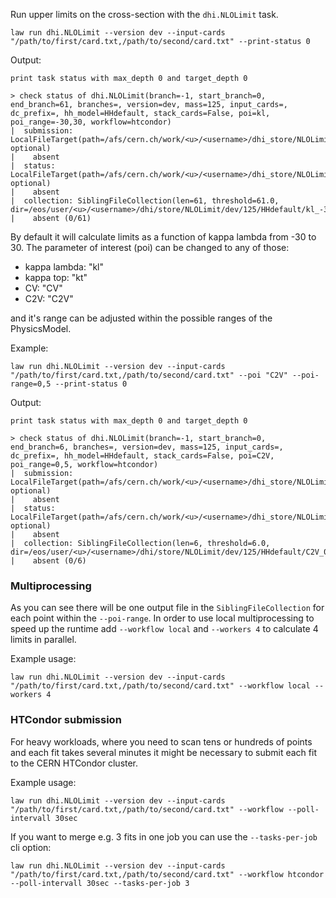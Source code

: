 Run upper limits on the cross-section with the `dhi.NLOLimit` task.

```shell
law run dhi.NLOLimit --version dev --input-cards "/path/to/first/card.txt,/path/to/second/card.txt" --print-status 0
```
Output:
```shell
print task status with max_depth 0 and target_depth 0

> check status of dhi.NLOLimit(branch=-1, start_branch=0, end_branch=61, branches=, version=dev, mass=125, input_cards=, dc_prefix=, hh_model=HHdefault, stack_cards=False, poi=kl, poi_range=-30,30, workflow=htcondor)
|  submission: LocalFileTarget(path=/afs/cern.ch/work/<u>/<username>/dhi_store/NLOLimit/dev/125/HHdefault/kl_-30_30/htcondor_submission_0To61.json, optional)
|    absent
|  status: LocalFileTarget(path=/afs/cern.ch/work/<u>/<username>/dhi_store/NLOLimit/dev/125/HHdefault/kl_-30_30/htcondor_status_0To61.json, optional)
|    absent
|  collection: SiblingFileCollection(len=61, threshold=61.0, dir=/eos/user/<u>/<username>/dhi/store/NLOLimit/dev/125/HHdefault/kl_-30_30)
|    absent (0/61)
```
By default it will calculate limits as a function of kappa lambda from -30 to 30. The parameter of interest (poi) can be changed to any of those:

- kappa lambda: "kl"
- kappa top: "kt"
- CV: "CV"
- C2V: "C2V"

and it's range can be adjusted within the possible ranges of the PhysicsModel.

Example:
```shell
law run dhi.NLOLimit --version dev --input-cards "/path/to/first/card.txt,/path/to/second/card.txt" --poi "C2V" --poi-range=0,5 --print-status 0
```
Output:
```shell
print task status with max_depth 0 and target_depth 0

> check status of dhi.NLOLimit(branch=-1, start_branch=0, end_branch=6, branches=, version=dev, mass=125, input_cards=, dc_prefix=, hh_model=HHdefault, stack_cards=False, poi=C2V, poi_range=0,5, workflow=htcondor)
|  submission: LocalFileTarget(path=/afs/cern.ch/work/<u>/<username>/dhi_store/NLOLimit/dev/125/HHdefault/C2V_0_5/htcondor_submission_0To6.json, optional)
|    absent
|  status: LocalFileTarget(path=/afs/cern.ch/work/<u>/<username>/dhi_store/NLOLimit/dev/125/HHdefault/C2V_0_5/htcondor_status_0To6.json, optional)
|    absent
|  collection: SiblingFileCollection(len=6, threshold=6.0, dir=/eos/user/<u>/<username>/dhi/store/NLOLimit/dev/125/HHdefault/C2V_0_5)
|    absent (0/6)
```

### Multiprocessing
As you can see there will be one output file in the `SiblingFileCollection` for each point within the `--poi-range`. In order to use local multiprocessing to speed up the runtime add `--workflow local` and `--workers 4` to calculate 4 limits in parallel.

Example usage:
```shell
law run dhi.NLOLimit --version dev --input-cards "/path/to/first/card.txt,/path/to/second/card.txt" --workflow local --workers 4
```


### HTCondor submission
For heavy workloads, where you need to scan tens or hundreds of points and each fit takes several minutes it might be necessary to submit each fit to the CERN HTCondor cluster.

Example usage:
```shell
law run dhi.NLOLimit --version dev --input-cards "/path/to/first/card.txt,/path/to/second/card.txt" --workflow --poll-intervall 30sec
```

If you want to merge e.g. 3 fits in one job you can use the `--tasks-per-job` cli option:
```shell
law run dhi.NLOLimit --version dev --input-cards "/path/to/first/card.txt,/path/to/second/card.txt" --workflow htcondor --poll-intervall 30sec --tasks-per-job 3
```
